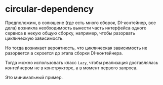 # circular-dependency

Предположим, в солюшене (где есть много сборок, DI-контейнер, все дела) возникла необходимость вынести часть интерфейса одного сервиса в некую общую сборку, например, чтобы разорвать циклическую зависимость.

Но тогда возникает вероятность, что циклическая зависимость не разорвется а скроется до этапа сборки DI-контейнера.


Тогда можно использовать класс `Lazy`, чтобы реализация доставлялась контейнером не в конструкторе, а в момент первого запроса.

Это минимальный пример.
